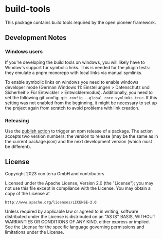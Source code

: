 # build-tools

This package contains build tools required by the open pioneer framework.

## Development Notes

### Windows users

If you're developing the build tools on windows, you will likely have to Window's support für symbolic links.
This is needed for the plugin tests: they emulate a pnpm monorepo with local links via manual symlinks.

To enable symbolic links on windows you need to enable windows developer mode
(German Windows 11: Einstellungen > Datenschutz und Sicherheit > Für Entwickler > Entwicklermodus).
Additionally, you need to set the following git config: `git config --global core.symlinks true`.
If this setting was not enabled from the beginning, it might be necessary to set up the project
again from scratch to avoid problems with link creation.

### Releasing

Use the [publish action](https://github.com/open-pioneer/build-tools/actions/workflows/publish.yml) to trigger an npm release of a package.
The action accepts two version numbers: the version to release (may be the same as in the current package.json) and the next development version (which must be different).

## License

Copyright 2023 con terra GmbH and contributors

Licensed under the Apache License, Version 2.0 (the "License");
you may not use this file except in compliance with the License.
You may obtain a copy of the License at

    http://www.apache.org/licenses/LICENSE-2.0

Unless required by applicable law or agreed to in writing, software
distributed under the License is distributed on an "AS IS" BASIS,
WITHOUT WARRANTIES OR CONDITIONS OF ANY KIND, either express or implied.
See the License for the specific language governing permissions and
limitations under the License.
